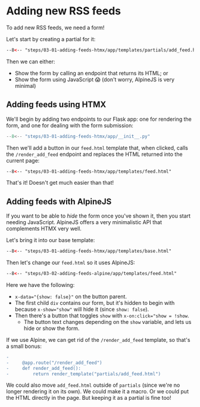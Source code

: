 # Adding new RSS feeds

To add new RSS feeds, we need a form!

Let's start by creating a partial for it:

```html title="templates/partials/add_feed.html"
--8<-- "steps/03-01-adding-feeds-htmx/app/templates/partials/add_feed.html"
```

Then we can either:

- Show the form by calling an endpoint that returns its HTML; or
- Show the form using JavaScript 😱 (don't worry, AlpineJS is very minimal)

## Adding feeds using HTMX

We'll begin by adding two endpoints to our Flask app: one for rendering the form, and one for dealing with the form submission:

```py title="__init__.py" linenums="1" hl_lines="50-60"
--8<-- "steps/03-01-adding-feeds-htmx/app/__init__.py"
```

Then we'll add a button in our `feed.html` template that, when clicked, calls the `/render_add_feed` endpoint and replaces the HTML returned into the current page:

```html title="templates/feed.html" linenums="1" hl_lines="18-22"
--8<-- "steps/03-01-adding-feeds-htmx/app/templates/feed.html"
```

That's it! Doesn't get much easier than that!

## Adding feeds with AlpineJS

If you want to be able to _hide_ the form once you've shown it, then you start needing JavaScript. AlpineJS offers a very minimalistic API that complements HTMX very well.

Let's bring it into our base template:

```html title="templates/base.html" linenums="1" hl_lines="9"
--8<-- "steps/03-01-adding-feeds-htmx/app/templates/base.html"
```

Then let's change our `feed.html` so it uses AlpineJS:

```html title="templates/feed.html" linenums="1" hl_lines="18-25"
--8<-- "steps/03-02-adding-feeds-alpine/app/templates/feed.html"
```

Here we have the following:

- `x-data="{show: false}"` on the button parent.
- The first child `div` contains our form, but it's hidden to begin with because `x-show="show"` will hide it (since `show: false`).
- Then there's a button that toggles `show` with `x-on:click="show = !show`.
    - The button text changes depending on the `show` variable, and lets us hide or show the form.

If we use Alpine, we can get rid of the `/render_add_feed` template, so that's a small bonus:

```diff title="__init__.py"
-     
-     @app.route("/render_add_feed")
-     def render_add_feed():
-         return render_template("partials/add_feed.html")
```

We could also move `add_feed.html` outside of `partials` (since we're no longer rendering it on its own). We could make it a macro. Or we could put the HTML directly in the page. But keeping it as a partial is fine too!